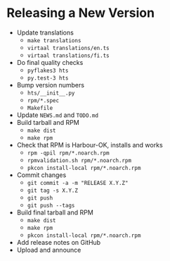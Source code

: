 Releasing a New Version
=======================

* Update translations
    - `make translations`
    - `virtaal translations/en.ts`
    - `virtaal translations/fi.ts`
* Do final quality checks
    - `pyflakes3 hts`
    - `py.test-3 hts`
* Bump version numbers
    - `hts/__init__.py`
    - `rpm/*.spec`
    - `Makefile`
* Update `NEWS.md` and `TODO.md`
* Build tarball and RPM
    - `make dist`
    - `make rpm`
* Check that RPM is Harbour-OK, installs and works
    - `rpm -qpil rpm/*.noarch.rpm`
    - `rpmvalidation.sh rpm/*.noarch.rpm`
    - `pkcon install-local rpm/*.noarch.rpm`
* Commit changes
    - `git commit -a -m "RELEASE X.Y.Z"`
    - `git tag -s X.Y.Z`
    - `git push`
    - `git push --tags`
* Build final tarball and RPM
    - `make dist`
    - `make rpm`
    - `pkcon install-local rpm/*.noarch.rpm`
* Add release notes on GitHub
* Upload and announce
